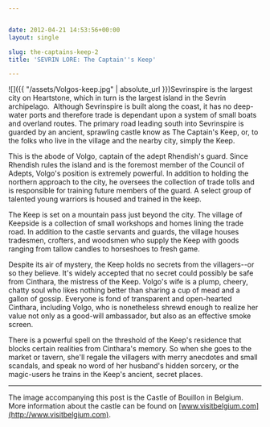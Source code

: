 ```yaml
---


date: 2012-04-21 14:53:56+00:00
layout: single

slug: the-captains-keep-2
title: 'SEVRIN LORE: The Captain''s Keep'

---
```


![]({{ "/assets/Volgos-keep.jpg" | absolute_url }})Sevrinspire is the largest city on Heartstone, which in turn is the largest island in the Sevrin archipelago.  Although Sevrinspire is built along the coast, it has no deep-water ports and therefore trade is dependant upon a system of small boats and overland routes. The primary road leading south into Sevrinspire is guarded by an ancient, sprawling castle know as The Captain's Keep, or, to the folks who live in the village and the nearby city, simply the Keep.

This is the abode of Volgo, captain of the adept Rhendish's guard. Since Rhendish rules the island and is the foremost member of the Council of Adepts, Volgo's position is extremely powerful. In addition to holding the northern approach to the city, he oversees the collection of trade tolls and is responsible for training future members of the guard. A select group of talented young warriors is housed and trained in the keep.

The Keep is set on a mountain pass just beyond the city. The village of Keepside is a collection of small workshops and homes lining the trade road. In addition to the castle servants and guards, the village houses tradesmen, crofters, and woodsmen who supply the Keep with goods ranging from tallow candles to horseshoes to fresh game.

Despite its air of mystery, the Keep holds no secrets from the villagers--or so they believe. It's widely accepted that no secret could possibly be safe from Cinthara, the mistress of the Keep. Volgo's wife is a plump, cheery, chatty soul who likes nothing better than sharing a cup of mead and a gallon of gossip. Everyone is fond of transparent and open-hearted Cinthara, including Volgo, who is nonetheless shrewd enough to realize her value not only as a good-will ambassador, but also as an effective smoke screen.

There is a powerful spell on the threshold of the Keep's residence that blocks certain realities from Cinthara's memory. So when she goes to the market or tavern, she'll regale the villagers with merry anecdotes and small scandals, and speak no word of her husband's hidden sorcery, or the magic-users he trains in the Keep's ancient, secret places.

************************************

The image accompanying this post is the Castle of Bouillon in Belgium. More information about the castle can be found on [www.visitbelgium.com](http://www.visitbelgium.com).
